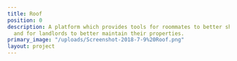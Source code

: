 ```yaml
---
title: Roof
position: 0
description: A platform which provides tools for roommates to better share their homes
  and for landlords to better maintain their properties.
primary_image: "/uploads/Screenshot-2018-7-9%20Roof.png"
layout: project
---
```


